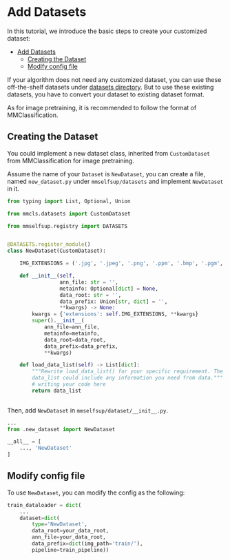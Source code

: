 # Add Datasets

In this tutorial, we introduce the basic steps to create your customized dataset:

- [Add Datasets](#add-datasets)
  - [Creating the Dataset](#creating-the-dataset)
  - [Modify config file](#modify-config-file)

If your algorithm does not need any customized dataset, you can use these off-the-shelf datasets under [datasets directory](https://github.com/open-mmlab/mmselfsup/tree/dev-1.x/mmselfsup/datasets). But to use these existing datasets, you have to convert your dataset to existing dataset format.

As for image pretraining, it is recommended to follow the format of MMClassification.

## Creating the Dataset

You could implement a new dataset class, inherited from `CustomDataset` from MMClassification for image pretraining.

Assume the name of your `Dataset` is `NewDataset`, you can create a file, named `new_dataset.py` under `mmselfsup/datasets` and implement `NewDataset` in it.

```python
from typing import List, Optional, Union

from mmcls.datasets import CustomDataset

from mmselfsup.registry import DATASETS


@DATASETS.register_module()
class NewDataset(CustomDataset):

    IMG_EXTENSIONS = ('.jpg', '.jpeg', '.png', '.ppm', '.bmp', '.pgm', '.tif')

    def __init__(self,
                 ann_file: str = '',
                 metainfo: Optional[dict] = None,
                 data_root: str = '',
                 data_prefix: Union[str, dict] = '',
                 **kwargs) -> None:
        kwargs = {'extensions': self.IMG_EXTENSIONS, **kwargs}
        super().__init__(
            ann_file=ann_file,
            metainfo=metainfo,
            data_root=data_root,
            data_prefix=data_prefix,
            **kwargs)

    def load_data_list(self) -> List[dict]:
        """Rewrite load_data_list() for your specific requirement. The returned
        data_list could include any information you need from data."""
        # writing your code here
        return data_list
        
```

Then, add `NewDataset` in `mmselfsup/dataset/__init__.py`.

```python
...
from .new_dataset import NewDataset

__all__ = [
    ..., 'NewDataset'
]
```

## Modify config file

To use `NewDataset`, you can modify the config as the following:

```python
train_dataloader = dict(
    ...
    dataset=dict(
        type='NewDataset',
        data_root=your_data_root,
        ann_file=your_data_root,
        data_prefix=dict(img_path='train/'),
        pipeline=train_pipeline))
```
